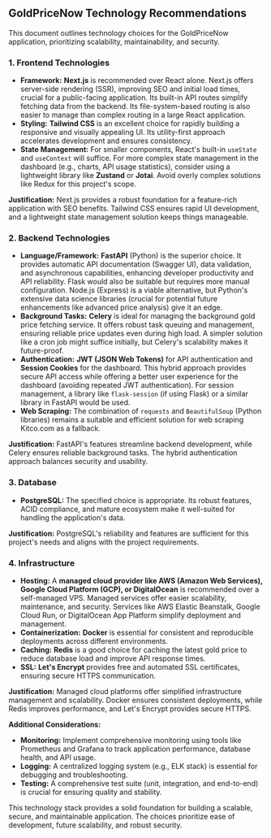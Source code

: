 ## GoldPriceNow Technology Recommendations

This document outlines technology choices for the GoldPriceNow application, prioritizing scalability, maintainability, and security.

### 1. Frontend Technologies

* **Framework:** **Next.js** is recommended over React alone.  Next.js offers server-side rendering (SSR), improving SEO and initial load times, crucial for a public-facing application.  Its built-in API routes simplify fetching data from the backend.  Its file-system-based routing is also easier to manage than complex routing in a large React application.
* **Styling:** **Tailwind CSS** is an excellent choice for rapidly building a responsive and visually appealing UI. Its utility-first approach accelerates development and ensures consistency.
* **State Management:** For smaller components, React's built-in `useState` and `useContext` will suffice. For more complex state management in the dashboard (e.g., charts, API usage statistics), consider using a lightweight library like **Zustand** or **Jotai**.  Avoid overly complex solutions like Redux for this project's scope.


**Justification:** Next.js provides a robust foundation for a feature-rich application with SEO benefits. Tailwind CSS ensures rapid UI development, and a lightweight state management solution keeps things manageable.


### 2. Backend Technologies

* **Language/Framework:** **FastAPI** (Python) is the superior choice. It provides automatic API documentation (Swagger UI), data validation, and asynchronous capabilities, enhancing developer productivity and API reliability.  Flask would also be suitable but requires more manual configuration.  Node.js (Express) is a viable alternative, but Python's extensive data science libraries (crucial for potential future enhancements like advanced price analysis) give it an edge.
* **Background Tasks:** **Celery** is ideal for managing the background gold price fetching service.  It offers robust task queuing and management, ensuring reliable price updates even during high load.  A simpler solution like a cron job might suffice initially, but Celery's scalability makes it future-proof.
* **Authentication:**  **JWT (JSON Web Tokens)** for API authentication and **Session Cookies** for the dashboard. This hybrid approach provides secure API access while offering a better user experience for the dashboard (avoiding repeated JWT authentication).  For session management, a library like `flask-session` (if using Flask) or a similar library in FastAPI would be used.
* **Web Scraping:**  The combination of `requests` and `BeautifulSoup` (Python libraries) remains a suitable and efficient solution for web scraping Kitco.com as a fallback.


**Justification:** FastAPI's features streamline backend development, while Celery ensures reliable background tasks. The hybrid authentication approach balances security and usability.


### 3. Database

* **PostgreSQL:** The specified choice is appropriate.  Its robust features, ACID compliance, and mature ecosystem make it well-suited for handling the application's data.


**Justification:** PostgreSQL's reliability and features are sufficient for this project's needs and aligns with the project requirements.

### 4. Infrastructure

* **Hosting:** A **managed cloud provider like AWS (Amazon Web Services), Google Cloud Platform (GCP), or DigitalOcean** is recommended over a self-managed VPS.  Managed services offer easier scalability, maintenance, and security.  Services like AWS Elastic Beanstalk, Google Cloud Run, or DigitalOcean App Platform simplify deployment and management.
* **Containerization:**  **Docker** is essential for consistent and reproducible deployments across different environments.
* **Caching:** **Redis** is a good choice for caching the latest gold price to reduce database load and improve API response times.
* **SSL:** **Let's Encrypt** provides free and automated SSL certificates, ensuring secure HTTPS communication.


**Justification:**  Managed cloud platforms offer simplified infrastructure management and scalability. Docker ensures consistent deployments, while Redis improves performance, and Let's Encrypt provides secure HTTPS.


**Additional Considerations:**

* **Monitoring:** Implement comprehensive monitoring using tools like Prometheus and Grafana to track application performance, database health, and API usage.
* **Logging:**  A centralized logging system (e.g., ELK stack) is essential for debugging and troubleshooting.
* **Testing:** A comprehensive test suite (unit, integration, and end-to-end) is crucial for ensuring quality and stability.


This technology stack provides a solid foundation for building a scalable, secure, and maintainable application.  The choices prioritize ease of development, future scalability, and robust security.
